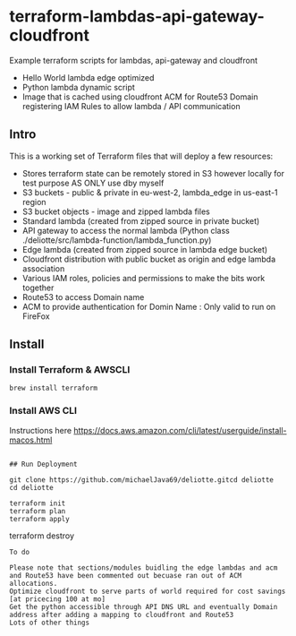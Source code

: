 # terraform-lambdas-api-gateway-cloudfront

Example terraform scripts for lambdas, api-gateway and cloudfront

- Hello World lambda edge optimized
- Python lambda dynamic script
- Image that is cached using cloudfront
ACM for Route53 Domain registering
IAM Rules to allow lambda / API communication



## Intro

This is a working set of Terraform files that will deploy a few resources:

* Stores terraform state can be remotely stored in S3 however locally for test purpose AS ONLY use dby myself 
* S3 buckets - public & private in eu-west-2, lambda_edge in us-east-1 region
* S3 bucket objects - image and zipped lambda files
* Standard lambda (created from zipped source in private bucket)
* API gateway to access the normal lambda  (Python class ./deliotte/src/lambda-function/lambda_function.py)
* Edge lambda (created from zipped source in lambda edge bucket)
* Cloudfront distribution with public bucket as origin and edge lambda association
* Various IAM roles, policies and permissions to make the bits work together
* Route53  to access Domain name
* ACM to provide authentication for Domin Name : Only valid to run on FireFox 


## Install 

### Install Terraform & AWSCLI

```
brew install terraform 
```

### Install AWS CLI

Instructions here <https://docs.aws.amazon.com/cli/latest/userguide/install-macos.html>


```

## Run Deployment

git clone https://github.com/michaelJava69/deliotte.gitcd deliotte
cd deliotte 

terraform init
terraform plan
terraform apply

```
terraform destroy


```
To do

Please note that sections/modules buidling the edge lambdas and acm and Route53 have been commented out becuase ran out of ACM allocations.
Optimize cloudfront to serve parts of world required for cost savings [at pricecing 100 at mo]
Get the python accessible through API DNS URL and eventually Domain address after adding a mapping to cloudfront and Route53
Lots of other things
